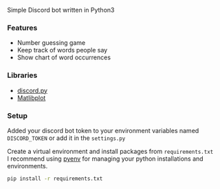Simple Discord bot written in Python3

### Features
- Number guessing game
- Keep track of words people say
- Show chart of word occurrences

### Libraries
- [discord.py](https://github.com/Rapptz/discord.py)
- [Matlibplot](http://matplotlib.org/)

### Setup
Added your discord bot token to your environment variables named `DISCORD_TOKEN` or add it in the `settings.py`

Create a virtual environment and install packages from `requirements.txt`  
I recommend using [pyenv](https://github.com/pyenv/pyenv) for managing your python installations and environments.
```bash
pip install -r requirements.txt
```

